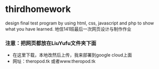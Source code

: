 # thirdhomework
design final test program by using html, css, javascript and php to show what you have learned. 地信141班最后一次网页设计与制作作业

### 注意：把网页都放在LiuYufu文件夹下面
- 在这里下载，本地改然后上传，我来部署到google cloud上面
- 网址：theropod.tk 或者www.theropod.tk
